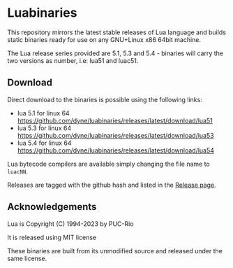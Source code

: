 # Luabinaries

This repository mirrors the latest stable releases of Lua language and builds static binaries ready for use on any GNU+Linux x86 64bit machine.

The Lua release series provided are 5.1, 5.3 and 5.4 - binaries will carry the two versions as number, i.e: lua51 and luac51.

## Download

Direct download to the binaries is possible using the following links:

- lua 5.1 for linux 64 https://github.com/dyne/luabinaries/releases/latest/download/lua51
- lua 5.3 for linux 64 https://github.com/dyne/luabinaries/releases/latest/download/lua53
- lua 5.4 for linux 64 https://github.com/dyne/luabinaries/releases/latest/download/lua54

Lua bytecode compilers are available simply changing the file name to `luacNN`.

Releases are tagged with the github hash and listed in the [Release page](https://github.com/dyne/luabinaries/releases/).

## Acknowledgements

Lua is Copyright (C) 1994-2023 by PUC-Rio

It is released using MIT license

These binaries are built from its unmodified source and released under the same license.

